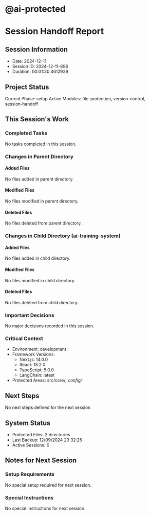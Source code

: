 # @ai-protected
# Session Handoff Report

## Session Information
- Date: 2024-12-11
- Session ID: 2024-12-11-896
- Duration: 00:01:30.4612939

## Project Status
Current Phase: setup
Active Modules: file-protection, version-control, session-handoff

## This Session's Work
### Completed Tasks
No tasks completed in this session.

### Changes in Parent Directory
#### Added Files
No files added in parent directory.

#### Modified Files
No files modified in parent directory.

#### Deleted Files
No files deleted from parent directory.

### Changes in Child Directory (ai-training-system)
#### Added Files
No files added in child directory.

#### Modified Files
No files modified in child directory.

#### Deleted Files
No files deleted from child directory.

### Important Decisions
No major decisions recorded in this session.

### Critical Context
- Environment: development
- Framework Versions:
  * Next.js: 14.0.0
  * React: 18.2.0
  * TypeScript: 5.0.0
  * LangChain: latest
- Protected Areas: src/core/*, config/*

## Next Steps
No next steps defined for the next session.

## System Status
- Protected Files: 2 directories
- Last Backup: 12/09/2024 23:32:25
- Active Sessions: 0

## Notes for Next Session
### Setup Requirements
No special setup required for next session.

### Special Instructions
No special instructions for next session.
